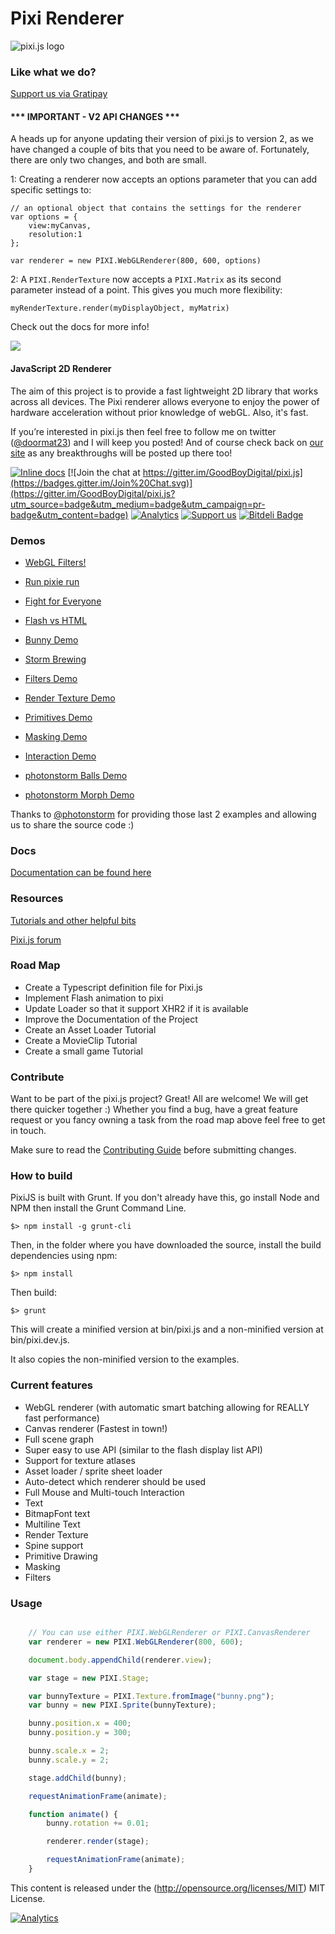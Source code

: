 Pixi Renderer 
=============

![pixi.js logo](http://www.goodboydigital.com/pixijs/logo_small.png) 

### Like what we do? ###

[Support us via Gratipay](<https://gratipay.com/GoodBoyDigital/>)


#### *** IMPORTANT - V2 API CHANGES *** ####

A heads up for anyone updating their version of pixi.js to version 2, as we have changed a couple of bits that you need to be aware of. Fortunately, there are only two changes, and both are small.

1: Creating a renderer now accepts an options parameter that you can add specific settings to:
``` 
// an optional object that contains the settings for the renderer
var options = {
    view:myCanvas,
    resolution:1
};

var renderer = new PIXI.WebGLRenderer(800, 600, options) 
```

2: A ```PIXI.RenderTexture``` now accepts a ```PIXI.Matrix``` as its second parameter instead of a point. This gives you much more flexibility: 

``` myRenderTexture.render(myDisplayObject, myMatrix) ```

Check out the docs for more info!




[<img src="http://www.pixijs.com/wp-content/uploads/2013/05/headerPanel_projects-898x342.jpg">](http://www.pixijs.com/projects)
#### JavaScript 2D Renderer ####

The aim of this project is to provide a fast lightweight 2D library that works
across all devices. The Pixi renderer allows everyone to enjoy the power of
hardware acceleration without prior knowledge of webGL. Also, it's fast.

If you’re interested in pixi.js then feel free to follow me on twitter
([@doormat23](https://twitter.com/doormat23)) and I will keep you posted!  And
of course check back on [our site](<http://www.goodboydigital.com/blog/>) as
any breakthroughs will be posted up there too!

[![Inline docs](http://inch-ci.org/github/GoodBoyDigital/pixi.js.svg?branch=master)](http://inch-ci.org/github/GoodBoyDigital/pixi.js)
[![Join the chat at https://gitter.im/GoodBoyDigital/pixi.js](https://badges.gitter.im/Join%20Chat.svg)](https://gitter.im/GoodBoyDigital/pixi.js?utm_source=badge&utm_medium=badge&utm_campaign=pr-badge&utm_content=badge)
[![Analytics](https://ga-beacon.appspot.com/UA-39213431-2/pixi.js/index)](https://github.com/igrigorik/ga-beacon)
[![Support us](https://img.shields.io/gratipay/GoodBoyDigital.svg)](https://gratipay.com/GoodBoyDigital/)
[![Bitdeli Badge](https://d2weczhvl823v0.cloudfront.net/GoodBoyDigital/pixi.js/trend.png)](https://bitdeli.com/free "Bitdeli Badge")
### Demos ###

- [WebGL Filters!](<http://www.goodboydigital.com/pixijs/examples/15/indexAll.html>)

- [Run pixie run](<http://www.goodboydigital.com/runpixierun/>)

- [Fight for Everyone](<http://www.goodboydigital.com/casestudies/fightforeveryone/>)

- [Flash vs HTML](<http://flashvhtml.com>)

- [Bunny Demo](<http://www.goodboydigital.com/pixijs/bunnymark>)
 
- [Storm Brewing](<http://www.goodboydigital.com/pixijs/storm/>)

- [Filters Demo](<http://www.goodboydigital.com/pixijs/examples/15/indexAll.html>)

- [Render Texture Demo](<http://www.goodboydigital.com/pixijs/examples/11/>)

- [Primitives Demo](<http://www.goodboydigital.com/pixijs/examples/13/>)

- [Masking Demo](<http://www.goodboydigital.com/pixijs/examples/14/>)

- [Interaction Demo](<http://www.goodboydigital.com/pixijs/examples/6/>)

- [photonstorm Balls Demo](<http://gametest.mobi/pixi/balls/>)

- [photonstorm Morph Demo](<http://gametest.mobi/pixi/morph/>)

Thanks to [@photonstorm](https://twitter.com/photonstorm) for providing those
last 2 examples and allowing us to share the source code :)

### Docs ###

[Documentation can be found here](<http://www.goodboydigital.com/pixijs/docs/>)

### Resources ###

[Tutorials and other helpful bits](<https://github.com/GoodBoyDigital/pixi.js/wiki/Resources>)

[Pixi.js forum](<http://www.html5gamedevs.com/forum/15-pixijs/>)


### Road Map ###

* Create a Typescript definition file for Pixi.js
* Implement Flash animation to pixi
* Update Loader so that it support XHR2 if it is available
* Improve the Documentation of the Project
* Create an Asset Loader Tutorial
* Create a MovieClip Tutorial
* Create a small game Tutorial

### Contribute ###

Want to be part of the pixi.js project? Great! All are welcome! We will get there quicker together :)
Whether you find a bug, have a great feature request or you fancy owning a task from the road map above feel free to get in touch.

Make sure to read the [Contributing Guide](https://github.com/GoodBoyDigital/pixi.js/blob/master/CONTRIBUTING.md)
before submitting changes.

### How to build ###

PixiJS is built with Grunt. If you don't already have this, go install Node and NPM then install the Grunt Command Line.

```
$> npm install -g grunt-cli
```

Then, in the folder where you have downloaded the source, install the build dependencies using npm:

```
$> npm install
```

Then build:

```
$> grunt
```

This will create a minified version at bin/pixi.js and a non-minified version at bin/pixi.dev.js.

It also copies the non-minified version to the examples.

### Current features ###

- WebGL renderer (with automatic smart batching allowing for REALLY fast performance)
- Canvas renderer (Fastest in town!)
- Full scene graph
- Super easy to use API (similar to the flash display list API)
- Support for texture atlases
- Asset loader / sprite sheet loader
- Auto-detect which renderer should be used
- Full Mouse and Multi-touch Interaction
- Text
- BitmapFont text
- Multiline Text
- Render Texture
- Spine support
- Primitive Drawing
- Masking
- Filters

### Usage ###

```javascript

	// You can use either PIXI.WebGLRenderer or PIXI.CanvasRenderer
	var renderer = new PIXI.WebGLRenderer(800, 600);

	document.body.appendChild(renderer.view);

	var stage = new PIXI.Stage;

	var bunnyTexture = PIXI.Texture.fromImage("bunny.png");
	var bunny = new PIXI.Sprite(bunnyTexture);

	bunny.position.x = 400;
	bunny.position.y = 300;

	bunny.scale.x = 2;
	bunny.scale.y = 2;

	stage.addChild(bunny);

	requestAnimationFrame(animate);

	function animate() {
		bunny.rotation += 0.01;

		renderer.render(stage);

		requestAnimationFrame(animate);
	}
```

This content is released under the (http://opensource.org/licenses/MIT) MIT License.

[![Analytics](https://ga-beacon.appspot.com/UA-39213431-2/pixi.js/index)](https://github.com/igrigorik/ga-beacon)
